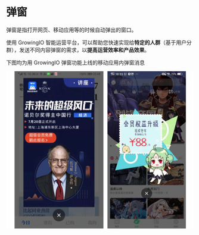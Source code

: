 # 弹窗

弹窗是指打开网页、移动应用等的时候自动弹出的窗口。

使用 GrowingIO 智能运营平台，可以帮助您快速实现给**特定的人群**（基于用户分群），发送不同内容弹窗的需求，以**提高运营效率和产品效果**。 

下图均为用 GrowingIO 弹窗功能上线的移动应用内弹窗消息

![](../../../../.gitbook/assets/image%20%2890%29.png)

